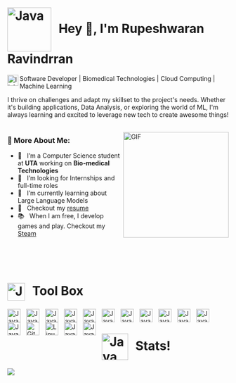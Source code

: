 # <img align="center" alt="Java" width="100px" style="padding-right:10px;" src= "https://github.com/Rupeshwaran-Ravindrran/Rupeshwaran-Ravindrran/assets/79376089/8244fded-5c57-4b91-add7-0d79fd5a6ced" /> Hey 👋, I'm Rupeshwaran Ravindrran 

<a href='https://www.linkedin.com/in/rupeshravin'><img align='left' alt="linkedin" src="https://raw.githubusercontent.com/rahul-jha98/rahul-jha98/561d474902b59c7429ec22bb73e225696c27b202/assets/linkedin.svg" height='25px'/></a> Software Developer | Biomedical Technologies |  Cloud Computing |  Machine Learning 

I thrive on challenges and adapt my skillset to the project's needs.  Whether it's building applications, Data Analysis, or exploring the world of ML, I'm always learning and excited to leverage new tech to create awesome things!
<br/>
<br/>

<img align="right" alt="GIF" src="https://github.com/Rupeshwaran-Ravindrran/Rupeshwaran-Ravindrran/assets/79376089/4f8ab40d-7b85-4c05-9f83-8272eab6c54e" width="240px"/>

### 🧐 More About Me:

- 🔭 &nbsp; I’m a Computer Science student at **UTA** working on **Bio-medical Technologies**
- 🤝 &nbsp; I’m looking for Internships and full-time roles
- 🌱 &nbsp; I’m currently learning about Large Language Models 
- 📝 &nbsp; Checkout my [resume](https://drive.google.com/file/d/1NuHhIu_3iTOZWG8HzfC8_fdXhXd4kGn2/view?usp=sharing)
- 📚 &nbsp; When I am free, I develop games and play. Checkout my [Steam](https://s.team/p/qkn-dfdp/qnmhftpq) 

<br>
<br>
<br>

# <img align="center" alt="Java" width="40px" style="padding-right:10px;" src="https://github.com/Rupeshwaran-Ravindrran/Rupeshwaran-Ravindrran/assets/79376089/7b734142-af85-429d-bbdd-3a990e7a45fa" /> Tool Box

<img align="left" alt="Java" width="30px" style="padding-right:10px;" src="https://cdn.jsdelivr.net/gh/devicons/devicon@latest/icons/python/python-plain.svg" />
<img align="left" alt="Java" width="30px" style="padding-right:10px;" src="https://cdn.jsdelivr.net/gh/devicons/devicon@latest/icons/csharp/csharp-original.svg" />
<img align="left" alt="Java" width="30px" style="padding-right:10px;" src="https://cdn.jsdelivr.net/gh/devicons/devicon@latest/icons/cplusplus/cplusplus-original.svg" />
<img align="left" alt="Java" width="30px" style="padding-right:10px;" src="https://cdn.jsdelivr.net/gh/devicons/devicon@latest/icons/javascript/javascript-original.svg" />
<img align="left" alt="Java" width="30px" style="padding-right:10px;" src="https://cdn.jsdelivr.net/gh/devicons/devicon@latest/icons/r/r-original.svg" />
<img align="left" alt="Java" width="30px" style="padding-right:10px;" src="https://cdn.jsdelivr.net/gh/devicons/devicon@latest/icons/keras/keras-original.svg" />
<img align="left" alt="Java" width="30px" style="padding-right:10px;" src="https://cdn.jsdelivr.net/gh/devicons/devicon@latest/icons/numpy/numpy-plain.svg" />
<img align="left" alt="Java" width="30px" style="padding-right:10px;" src="https://cdn.jsdelivr.net/gh/devicons/devicon@latest/icons/tensorflow/tensorflow-original.svg" />
<img align="left" alt="Java" width="30px" style="padding-right:10px;" src="https://cdn.jsdelivr.net/gh/devicons/devicon@latest/icons/docker/docker-original-wordmark.svg" />
<img align="left" alt="Java" width="30px" style="padding-right:10px;" src="https://cdn.jsdelivr.net/gh/devicons/devicon@latest/icons/androidstudio/androidstudio-original.svg" />
<img align="left" alt="Java" width="30px" style="padding-right:10px;" src="https://cdn.jsdelivr.net/gh/devicons/devicon@latest/icons/amazonwebservices/amazonwebservices-plain-wordmark.svg" />
<img align="left" alt="Java" width="30px" style="padding-right:10px;" src="https://cdn.jsdelivr.net/gh/devicons/devicon@latest/icons/firebase/firebase-original.svg" />
<img align="left" alt="Git" width="30px" style="padding-right:10px;" src="https://cdn.jsdelivr.net/gh/devicons/devicon/icons/git/git-original.svg" />
<img align="left" alt="Linux" width="30px" style="padding-right:10px;" src="https://cdn.jsdelivr.net/gh/devicons/devicon/icons/linux/linux-original.svg" />
<img align="left" alt="Java" width="30px" style="padding-right:10px;" src="https://cdn.jsdelivr.net/gh/devicons/devicon@latest/icons/unity/unity-original.svg" />
<img align="left" alt="Java" width="30px" style="padding-right:10px;" src="https://cdn.jsdelivr.net/gh/devicons/devicon@latest/icons/blender/blender-original.svg" />
<br />

#

#  <img align="center" alt="Java" width="60px" style="padding-right:10px;" src= "https://github.com/Rupeshwaran-Ravindrran/Rupeshwaran-Ravindrran/assets/79376089/6b9f682b-4981-404f-82a5-5a0996d53452"/> Stats!


![](https://github-readme-streak-stats.herokuapp.com/?user=Rupeshwaran-Ravindrran&theme=swift&hide_border=false)<br/>

#
